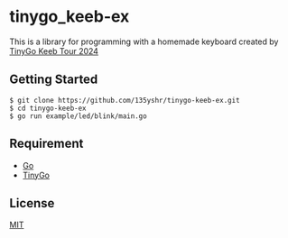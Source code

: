 # tinygo_keeb-ex

This is a library for programming with a homemade keyboard created by [TinyGo Keeb Tour 2024](https://github.com/sago35/tinygo_keeb_workshop_2024)

## Getting Started

```shell-session
$ git clone https://github.com/135yshr/tinygo-keeb-ex.git
$ cd tinygo-keeb-ex
$ go run example/led/blink/main.go
```

## Requirement

- [Go](https://go.dev/)
- [TinyGo](https://tinygo.org/)

## License

[MIT](./LICENSE)
